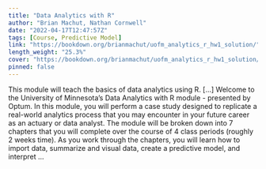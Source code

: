 ```yaml
---
title: "Data Analytics with R"
author: "Brian Machut, Nathan Cornwell"
date: "2022-04-17T12:47:57Z"
tags: [Course, Predictive Model]
link: "https://bookdown.org/brianmachut/uofm_analytics_r_hw1_solution/"
length_weight: "25.3%"
cover: "https://bookdown.org/brianmachut/uofm_analytics_r_hw1_solution/cover.png"
pinned: false
---
```


This module will teach the basics of data analytics using R. [...] Welcome to the University of Minnesota’s Data Analytics with R module - presented by Optum. In this module, you will perform a case study designed to replicate a real-world analytics process that you may encounter in your future career as an actuary or data analyst.
The module will be broken down into 7 chapters that you will complete over the course of 4 class periods (roughly 2 weeks time).
As you work through the chapters, you will learn how to import data, summarize and visual data, create a predictive model, and interpret ...
